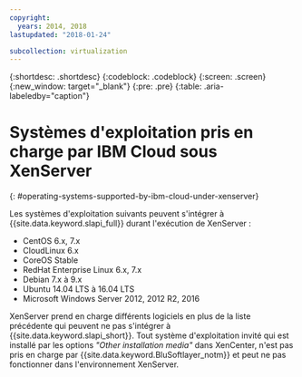 ```yaml
---
copyright:
  years: 2014, 2018
lastupdated: "2018-01-24"

subcollection: virtualization
---
```

{:shortdesc: .shortdesc}
{:codeblock: .codeblock}
{:screen: .screen}
{:new_window: target="_blank"}
{:pre: .pre}
{:table: .aria-labeledby="caption"}

# Systèmes d'exploitation pris en charge par IBM Cloud sous XenServer
{: #operating-systems-supported-by-ibm-cloud-under-xenserver}

Les systèmes d'exploitation suivants peuvent s'intégrer à {{site.data.keyword.slapi_full}} durant l'exécution de XenServer :

- CentOS 6.x, 7.x
- CloudLinux 6.x
- CoreOS Stable
- RedHat Enterprise Linux 6.x, 7.x
- Debian 7.x à 9.x
- Ubuntu 14.04 LTS à 16.04 LTS
- Microsoft Windows Server 2012, 2012 R2, 2016

XenServer prend en charge différents logiciels en plus de la liste précédente qui peuvent ne pas s'intégrer à {{site.data.keyword.slapi_short}}. Tout système d'exploitation invité qui est installé par les options *"Other installation media"* dans XenCenter, n'est pas pris en charge par {{site.data.keyword.BluSoftlayer_notm}} et peut ne pas fonctionner dans l'environnement XenServer. 
